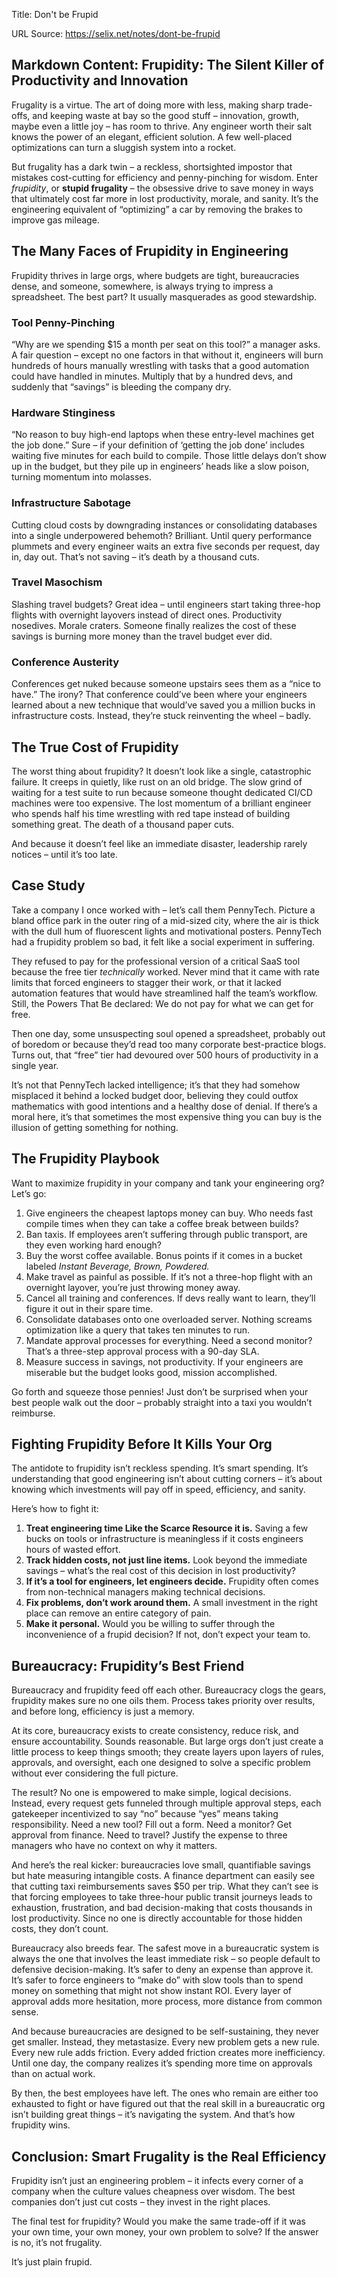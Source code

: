 Title: Don't be Frupid

URL Source: https://selix.net/notes/dont-be-frupid

Markdown Content:
Frupidity: The Silent Killer of Productivity and Innovation
-----------------------------------------------------------

Frugality is a virtue. The art of doing more with less, making sharp trade-offs, and keeping waste at bay so the good stuff – innovation, growth, maybe even a little joy – has room to thrive. Any engineer worth their salt knows the power of an elegant, efficient solution. A few well-placed optimizations can turn a sluggish system into a rocket.

But frugality has a dark twin – a reckless, shortsighted impostor that mistakes cost-cutting for efficiency and penny-pinching for wisdom. Enter _frupidity_, or **stupid frugality** – the obsessive drive to save money in ways that ultimately cost far more in lost productivity, morale, and sanity. It’s the engineering equivalent of “optimizing” a car by removing the brakes to improve gas mileage.

The Many Faces of Frupidity in Engineering
------------------------------------------

Frupidity thrives in large orgs, where budgets are tight, bureaucracies dense, and someone, somewhere, is always trying to impress a spreadsheet. The best part? It usually masquerades as good stewardship.

### Tool Penny-Pinching

“Why are we spending $15 a month per seat on this tool?” a manager asks. A fair question – except no one factors in that without it, engineers will burn hundreds of hours manually wrestling with tasks that a good automation could have handled in minutes. Multiply that by a hundred devs, and suddenly that “savings” is bleeding the company dry.

### Hardware Stinginess

“No reason to buy high-end laptops when these entry-level machines get the job done.” Sure – if your definition of ‘getting the job done’ includes waiting five minutes for each build to compile. Those little delays don’t show up in the budget, but they pile up in engineers’ heads like a slow poison, turning momentum into molasses.

### Infrastructure Sabotage

Cutting cloud costs by downgrading instances or consolidating databases into a single underpowered behemoth? Brilliant. Until query performance plummets and every engineer waits an extra five seconds per request, day in, day out. That’s not saving – it’s death by a thousand cuts.

### Travel Masochism

Slashing travel budgets? Great idea – until engineers start taking three-hop flights with overnight layovers instead of direct ones. Productivity nosedives. Morale craters. Someone finally realizes the cost of these savings is burning more money than the travel budget ever did.

### Conference Austerity

Conferences get nuked because someone upstairs sees them as a “nice to have.” The irony? That conference could’ve been where your engineers learned about a new technique that would’ve saved you a million bucks in infrastructure costs. Instead, they’re stuck reinventing the wheel – badly.

The True Cost of Frupidity
--------------------------

The worst thing about frupidity? It doesn’t look like a single, catastrophic failure. It creeps in quietly, like rust on an old bridge. The slow grind of waiting for a test suite to run because someone thought dedicated CI/CD machines were too expensive. The lost momentum of a brilliant engineer who spends half his time wrestling with red tape instead of building something great. The death of a thousand paper cuts.

And because it doesn’t feel like an immediate disaster, leadership rarely notices – until it’s too late.

Case Study
----------

Take a company I once worked with – let’s call them PennyTech. Picture a bland office park in the outer ring of a mid-sized city, where the air is thick with the dull hum of fluorescent lights and motivational posters. PennyTech had a frupidity problem so bad, it felt like a social experiment in suffering.

They refused to pay for the professional version of a critical SaaS tool because the free tier _technically_ worked. Never mind that it came with rate limits that forced engineers to stagger their work, or that it lacked automation features that would have streamlined half the team’s workflow. Still, the Powers That Be declared: We do not pay for what we can get for free.

Then one day, some unsuspecting soul opened a spreadsheet, probably out of boredom or because they’d read too many corporate best-practice blogs. Turns out, that “free” tier had devoured over 500 hours of productivity in a single year.

It’s not that PennyTech lacked intelligence; it’s that they had somehow misplaced it behind a locked budget door, believing they could outfox mathematics with good intentions and a healthy dose of denial. If there’s a moral here, it’s that sometimes the most expensive thing you can buy is the illusion of getting something for nothing.

The Frupidity Playbook
----------------------

Want to maximize frupidity in your company and tank your engineering org? Let’s go:

1.  Give engineers the cheapest laptops money can buy. Who needs fast compile times when they can take a coffee break between builds?
2.  Ban taxis. If employees aren’t suffering through public transport, are they even working hard enough?
3.  Buy the worst coffee available. Bonus points if it comes in a bucket labeled _Instant Beverage, Brown, Powdered._
4.  Make travel as painful as possible. If it’s not a three-hop flight with an overnight layover, you’re just throwing money away.
5.  Cancel all training and conferences. If devs really want to learn, they’ll figure it out in their spare time.
6.  Consolidate databases onto one overloaded server. Nothing screams optimization like a query that takes ten minutes to run.
7.  Mandate approval processes for everything. Need a second monitor? That’s a three-step approval process with a 90-day SLA.
8.  Measure success in savings, not productivity. If your engineers are miserable but the budget looks good, mission accomplished.

Go forth and squeeze those pennies! Just don’t be surprised when your best people walk out the door – probably straight into a taxi you wouldn’t reimburse.

Fighting Frupidity Before It Kills Your Org
-------------------------------------------

The antidote to frupidity isn’t reckless spending. It’s smart spending. It’s understanding that good engineering isn’t about cutting corners – it’s about knowing which investments will pay off in speed, efficiency, and sanity.

Here’s how to fight it:

1.  **Treat engineering time Like the Scarce Resource it is.** Saving a few bucks on tools or infrastructure is meaningless if it costs engineers hours of wasted effort.
2.  **Track hidden costs, not just line items.** Look beyond the immediate savings – what’s the real cost of this decision in lost productivity?
3.  **If it’s a tool for engineers, let engineers decide.** Frupidity often comes from non-technical managers making technical decisions.
4.  **Fix problems, don’t work around them.** A small investment in the right place can remove an entire category of pain.
5.  **Make it personal.** Would you be willing to suffer through the inconvenience of a frupid decision? If not, don’t expect your team to.

Bureaucracy: Frupidity’s Best Friend
------------------------------------

Bureaucracy and frupidity feed off each other. Bureaucracy clogs the gears, frupidity makes sure no one oils them. Process takes priority over results, and before long, efficiency is just a memory.

At its core, bureaucracy exists to create consistency, reduce risk, and ensure accountability. Sounds reasonable. But large orgs don’t just create a little process to keep things smooth; they create layers upon layers of rules, approvals, and oversight, each one designed to solve a specific problem without ever considering the full picture.

The result? No one is empowered to make simple, logical decisions. Instead, every request gets funneled through multiple approval steps, each gatekeeper incentivized to say “no” because “yes” means taking responsibility. Need a new tool? Fill out a form. Need a monitor? Get approval from finance. Need to travel? Justify the expense to three managers who have no context on why it matters.

And here’s the real kicker: bureaucracies love small, quantifiable savings but hate measuring intangible costs. A finance department can easily see that cutting taxi reimbursements saves $50 per trip. What they can’t see is that forcing employees to take three-hour public transit journeys leads to exhaustion, frustration, and bad decision-making that costs thousands in lost productivity. Since no one is directly accountable for those hidden costs, they don’t count.

Bureaucracy also breeds fear. The safest move in a bureaucratic system is always the one that involves the least immediate risk – so people default to defensive decision-making. It’s safer to deny an expense than approve it. It’s safer to force engineers to “make do” with slow tools than to spend money on something that might not show instant ROI. Every layer of approval adds more hesitation, more process, more distance from common sense.

And because bureaucracies are designed to be self-sustaining, they never get smaller. Instead, they metastasize. Every new problem gets a new rule. Every new rule adds friction. Every added friction creates more inefficiency. Until one day, the company realizes it’s spending more time on approvals than on actual work.

By then, the best employees have left. The ones who remain are either too exhausted to fight or have figured out that the real skill in a bureaucratic org isn’t building great things – it’s navigating the system. And that’s how frupidity wins.

Conclusion: Smart Frugality is the Real Efficiency
--------------------------------------------------

Frupidity isn’t just an engineering problem – it infects every corner of a company when the culture values cheapness over wisdom. The best companies don’t just cut costs – they invest in the right places.

The final test for frupidity? Would you make the same trade-off if it was your own time, your own money, your own problem to solve? If the answer is no, it’s not frugality.

It’s just plain frupid.
